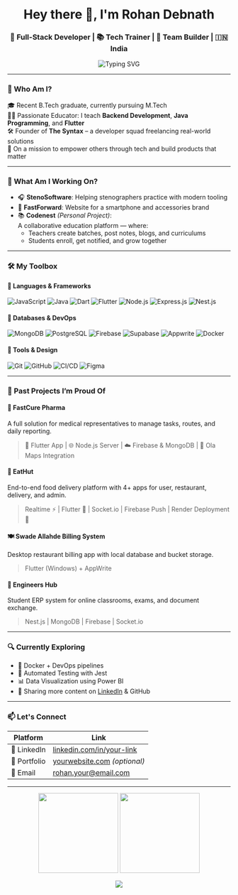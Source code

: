 <h1 align="center">Hey there 👋, I'm Rohan Debnath</h1>
<h3 align="center">🚀 Full-Stack Developer | 📚 Tech Trainer | 🔧 Team Builder | 🇮🇳 India</h3>

<p align="center">
  <img src="https://readme-typing-svg.demolab.com/?lines=Full-Stack+Developer+%26+Tech+Mentor;Flutter+%7C+Node.js+%7C+MongoDB+Expert;Building+Real-World+Solutions+That+Scale;Let's+Build+Something+Awesome+Together!" alt="Typing SVG" />
</p>

---

### 🧠 Who Am I?

🎓 Recent B.Tech graduate, currently pursuing M.Tech  
👨‍🏫 Passionate Educator: I teach **Backend Development**, **Java Programming**, and **Flutter**  
🛠️ Founder of **The Syntax** – a developer squad freelancing real-world solutions  
🚀 On a mission to empower others through tech and build products that matter  

---

### 🚀 What Am I Working On?

- 🎧 **StenoSoftware**: Helping stenographers practice with modern tooling
- 📱 **FastForward**: Website for a smartphone and accessories brand
- 📚 **Codenest** *(Personal Project)*:  
  A collaborative education platform — where:
  - Teachers create batches, post notes, blogs, and curriculums  
  - Students enroll, get notified, and grow together  

---

### 🛠️ My Toolbox

#### 🔹 Languages & Frameworks
![JavaScript](https://img.shields.io/badge/JavaScript-F7DF1E?style=flat&logo=javascript&logoColor=black)
![Java](https://img.shields.io/badge/Java-ED8B00?style=flat&logo=java&logoColor=white)
![Dart](https://img.shields.io/badge/Dart-0175C2?style=flat&logo=dart&logoColor=white)
![Flutter](https://img.shields.io/badge/Flutter-02569B?style=flat&logo=flutter&logoColor=white)
![Node.js](https://img.shields.io/badge/Node.js-339933?style=flat&logo=node.js&logoColor=white)
![Express.js](https://img.shields.io/badge/Express.js-000?style=flat&logo=express&logoColor=white)
![Nest.js](https://img.shields.io/badge/Nest.js-E0234E?style=flat&logo=nestjs&logoColor=white)

#### 🔹 Databases & DevOps
![MongoDB](https://img.shields.io/badge/MongoDB-47A248?style=flat&logo=mongodb&logoColor=white)
![PostgreSQL](https://img.shields.io/badge/PostgreSQL-336791?style=flat&logo=postgresql&logoColor=white)
![Firebase](https://img.shields.io/badge/Firebase-FFCA28?style=flat&logo=firebase&logoColor=black)
![Supabase](https://img.shields.io/badge/Supabase-3ECF8E?style=flat&logo=supabase&logoColor=white)
![Appwrite](https://img.shields.io/badge/Appwrite-F02E65?style=flat&logo=appwrite&logoColor=white)
![Docker](https://img.shields.io/badge/Docker-2496ED?style=flat&logo=docker&logoColor=white)

#### 🔹 Tools & Design
![Git](https://img.shields.io/badge/Git-F05032?style=flat&logo=git&logoColor=white)
![GitHub](https://img.shields.io/badge/GitHub-181717?style=flat&logo=github&logoColor=white)
![CI/CD](https://img.shields.io/badge/GitHub_Actions-2088FF?style=flat&logo=github-actions&logoColor=white)
![Figma](https://img.shields.io/badge/Figma-F24E1E?style=flat&logo=figma&logoColor=white)

---

### 💼 Past Projects I’m Proud Of

#### 🧪 **FastCure Pharma**
A full solution for medical representatives to manage tasks, routes, and daily reporting.  
> 📱 Flutter App | 🌐 Node.js Server | ☁️ Firebase & MongoDB | 🧭 Ola Maps Integration

#### 🍔 **EatHut**
End-to-end food delivery platform with 4+ apps for user, restaurant, delivery, and admin.  
> Realtime ⚡ | Flutter 📱 | Socket.io | Firebase Push | Render Deployment 🚀

#### 🍽️ **Swade Allahde Billing System**
Desktop restaurant billing app with local database and bucket storage.  
> Flutter (Windows) + AppWrite

#### 🏫 **Engineers Hub**
Student ERP system for online classrooms, exams, and document exchange.  
> Nest.js | MongoDB | Firebase | Socket.io

---

### 🔍 Currently Exploring

- 🐳 Docker + DevOps pipelines  
- 🧪 Automated Testing with Jest  
- 📊 Data Visualization using Power BI  
- 🧠 Sharing more content on [LinkedIn](https://www.linkedin.com/in/your-link/) & GitHub

---

### 📫 Let's Connect

| Platform | Link |
|---------|------|
| 💼 LinkedIn | [linkedin.com/in/your-link](https://linkedin.com/in/your-link) |
| 🧠 Portfolio | [yourwebsite.com](https://yourwebsite.com) *(optional)* |
| 📧 Email | rohan.your@email.com |

---

<p align="center">
  <img src="https://github-readme-stats.vercel.app/api?username=your-username&show_icons=true&theme=tokyonight" height="180" />
  <img src="https://github-readme-streak-stats.herokuapp.com/?user=your-username&theme=tokyonight" height="180"/>
</p>

<p align="center">
  <img src="https://capsule-render.vercel.app/api?type=waving&color=0:00c6ff,100:0072ff&height=100&section=footer"/>
</p>
